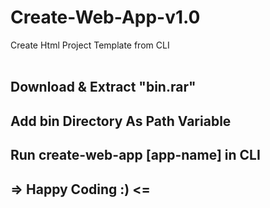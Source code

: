 # Create-Web-App-v1.0
Create Html Project Template from CLI
<br>
<br>

## Download & Extract "bin.rar"
## Add bin Directory As Path Variable
## Run create-web-app [app-name] in CLI
## => Happy Coding :) <=
